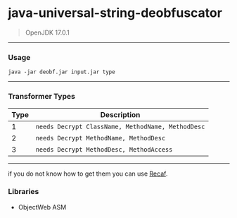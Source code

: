 # java-universal-string-deobfuscator
> OpenJDK 17.0.1
---

### Usage

`java -jar deobf.jar input.jar type`

---

### Transformer Types

| Type | Description |
| --- | --- |
| 1 | `needs Decrypt ClassName, MethodName, MethodDesc` |
| 2 | `needs Decrypt MethodName, MethodDesc` |
| 3 | `needs Decrypt MethodDesc, MethodAccess` |
---
if you do not know how to get them you can use [Recaf](https://github.com/Col-E/Recaf).


### Libraries
- ObjectWeb ASM
